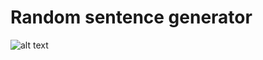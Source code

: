 # Random sentence generator

![alt text](https://github.com/proman3419/Programming-Challenges-v1.4/Screenshots/10_1.PNG)
